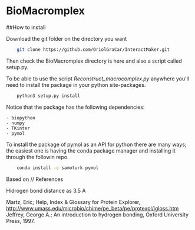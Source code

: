 # BioMacromplex


##How to install

Download the git folder on the directory you want

```bash
	git clone https://github.com/OriolGraCar/InteractMaker.git
```

Then check the BioMacromplex directory is here and also a script called setup.py. 

To be able to use the script *Reconstruct_macrocomplex.py* anywhere you'll need to install the package in your python site-packages.

```bash
    python3 setup.py install
```

Notice that the package has the following dependencies:
	
	- biopython
	- numpy
	- TKinter
	- pymol

To install the package of pymol as an API for python there are many ways; the easiest one is having the conda package manager and installing it through the followin repo.

```bash
	conda install -c samoturk pymol
```




Based on // References

Hidrogen bond distance as 3.5 A

  Martz, Eric; Help, Index & Glossary for Protein Explorer, http://www.umass.edu/microbio/chime/pe_beta/pe/protexpl/igloss.htm
  Jeffrey, George A.; An introduction to hydrogen bonding, Oxford University Press, 1997.
